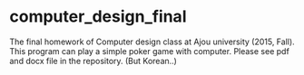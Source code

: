 # computer_design_final

The final homework of Computer design class at Ajou university (2015, Fall).
This program can play a simple poker game with computer.
Please see pdf and docx file in the repository. (But Korean..)
